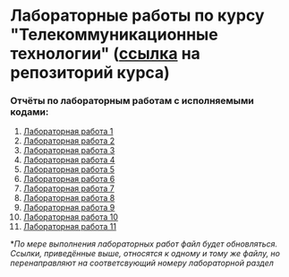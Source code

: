 # Лабораторные работы по курсу "Телекоммуникационные технологии" ([ссылка](https://github.com/MatNepo/ThinkDSP) на репозиторий курса)
### Отчёты по лабораторным работам с исполняемыми кодами:
1. [Лабораторная работа 1](https://colab.research.google.com/drive/19CNLwWf0h5zI-HfLwYh6DGVWUXBz_Dgn#scrollTo=3qPErALbzdgu)
2. [Лабораторная работа 2](https://colab.research.google.com/drive/19CNLwWf0h5zI-HfLwYh6DGVWUXBz_Dgn#scrollTo=WdoulQ3x_Qqe)
3. [Лабораторная работа 3](https://colab.research.google.com/drive/19CNLwWf0h5zI-HfLwYh6DGVWUXBz_Dgn#scrollTo=_idldVrYSJof)
4. [Лабораторная работа 4](https://colab.research.google.com/drive/19CNLwWf0h5zI-HfLwYh6DGVWUXBz_Dgn#scrollTo=Vcd4mUQjR8St)
5. [Лабораторная работа 5]()
6. [Лабораторная работа 6]()
7. [Лабораторная работа 7]()
8. [Лабораторная работа 8]()
9. [Лабораторная работа 9]()
10. [Лабораторная работа 10]()
11. [Лабораторная работа 11]()

**По мере выполнения лабораторных работ файл будет обновляться. Ссылки, приведённые выше, относятся к одному и тому же файлу, но перенаправляют на соответсвующий номеру лабораторной раздел*
